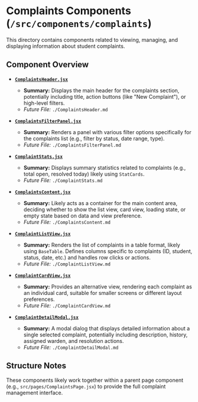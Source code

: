 # Complaints Components (`/src/components/complaints`)

This directory contains components related to viewing, managing, and displaying information about student complaints.

## Component Overview

- **[`ComplaintsHeader.jsx`](./ComplaintsHeader.md)**

  - **Summary:** Displays the main header for the complaints section, potentially including title, action buttons (like "New Complaint"), or high-level filters.
  - _Future File:_ `./ComplaintsHeader.md`

- **[`ComplaintsFilterPanel.jsx`](./ComplaintsFilterPanel.md)**

  - **Summary:** Renders a panel with various filter options specifically for the complaints list (e.g., filter by status, date range, type).
  - _Future File:_ `./ComplaintsFilterPanel.md`

- **[`ComplaintStats.jsx`](./ComplaintStats.md)**

  - **Summary:** Displays summary statistics related to complaints (e.g., total open, resolved today) likely using `StatCards`.
  - _Future File:_ `./ComplaintStats.md`

- **[`ComplaintsContent.jsx`](./ComplaintsContent.md)**

  - **Summary:** Likely acts as a container for the main content area, deciding whether to show the list view, card view, loading state, or empty state based on data and view preference.
  - _Future File:_ `./ComplaintsContent.md`

- **[`ComplaintListView.jsx`](./ComplaintListView.md)**

  - **Summary:** Renders the list of complaints in a table format, likely using `BaseTable`. Defines columns specific to complaints (ID, student, status, date, etc.) and handles row clicks or actions.
  - _Future File:_ `./ComplaintListView.md`

- **[`ComplaintCardView.jsx`](./ComplaintCardView.md)**

  - **Summary:** Provides an alternative view, rendering each complaint as an individual card, suitable for smaller screens or different layout preferences.
  - _Future File:_ `./ComplaintCardView.md`

- **[`ComplaintDetailModal.jsx`](./ComplaintDetailModal.md)**
  - **Summary:** A modal dialog that displays detailed information about a single selected complaint, potentially including description, history, assigned warden, and resolution actions.
  - _Future File:_ `./ComplaintDetailModal.md`

## Structure Notes

These components likely work together within a parent page component (e.g., `src/pages/ComplaintsPage.jsx`) to provide the full complaint management interface.
